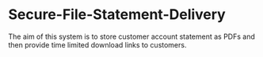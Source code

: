 # Secure-File-Statement-Delivery
The aim of this system is to store customer account statement as PDFs and then provide time limited download links to customers.
